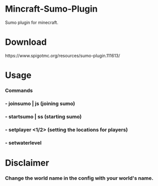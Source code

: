 # Mincraft-Sumo-Plugin
Sumo plugin for minecraft.

<h1>Download</h1>
https://www.spigotmc.org/resources/sumo-plugin.111613/

<br>
<h1>Usage</h1>
<h3>Commands</h3>
<h3>- joinsumo | js (joining sumo)</h3>
<h3>- startsumo | ss (starting sumo)</h3>
<h3>- setplayer <1/2> (setting the locations for players)</h3>
<h3>- setwaterlevel <double></h3>

<h1>Disclaimer</h1>
<h3>Change the world name in the config with your world's name.</h3>

